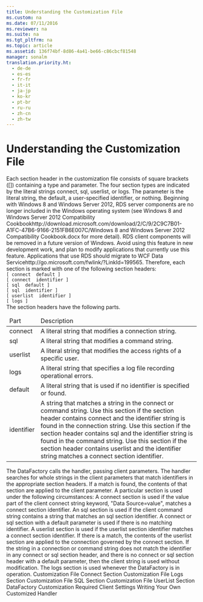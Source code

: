 ```yaml
---
title: Understanding the Customization File
ms.custom: na
ms.date: 07/11/2016
ms.reviewer: na
ms.suite: na
ms.tgt_pltfrm: na
ms.topic: article
ms.assetid: 136f74bf-8d86-4a41-be66-c86cbcf81548
manager: sonalm
translation.priority.ht: 
  - de-de
  - es-es
  - fr-fr
  - it-it
  - ja-jp
  - ko-kr
  - pt-br
  - ru-ru
  - zh-cn
  - zh-tw
---
```

# Understanding the Customization File
<?xml version="1.0" encoding="utf-8"?>
<developerReferenceWithoutSyntaxDocument xmlns="http://ddue.schemas.microsoft.com/authoring/2003/5" xmlns:xlink="http://www.w3.org/1999/xlink" xmlns:xsi="http://www.w3.org/2001/XMLSchema-instance" xsi:schemaLocation="http://ddue.schemas.microsoft.com/authoring/2003/5 http://dduestorage.blob.core.windows.net/ddueschema/developer.xsd">
  <introduction>
    <para>Each section header in the customization file consists of square brackets (<legacyBold>[]</legacyBold>) containing a type and parameter. The four section types are indicated by the literal strings <legacyBold>connect</legacyBold>, <legacyBold>sql</legacyBold>, <legacyBold>userlist</legacyBold>, or <legacyBold>logs</legacyBold>. The parameter is the literal string, the default, a user-specified identifier, or nothing.</para>
    <alert class="important">
      <para>Beginning with Windows 8 and Windows Server 2012, RDS server components are no longer included in the Windows operating system (see Windows 8 and <externalLink><linkText>Windows Server 2012 Compatibility Cookbook</linkText><linkUri>http://download.microsoft.com/download/2/C/9/2C9C7B01-A1FC-47B6-9166-2151FB6E007C/Windows 8 and Windows Server 2012 Compatibility Cookbook.docx</linkUri></externalLink> for more detail). RDS client components will be removed in a future version of Windows. Avoid using this feature in new development work, and plan to modify applications that currently use this feature. Applications that use RDS should migrate to <externalLink><linkText>WCF Data Service</linkText><linkUri>http://go.microsoft.com/fwlink/?LinkId=199565</linkUri></externalLink>.</para>
    </alert>
    <para>Therefore, each section is marked with one of the following section headers: </para>
    <code>
<codeFeaturedElement>[ connect</codeFeaturedElement>  <codeFeaturedElement>default ]</codeFeaturedElement>
<codeFeaturedElement>[ connect  </codeFeaturedElement><legacyItalic>identifier </legacyItalic><codeFeaturedElement>]</codeFeaturedElement>
<codeFeaturedElement>[ sql  default ]</codeFeaturedElement>
<codeFeaturedElement>[ sql  </codeFeaturedElement><legacyItalic>identifier </legacyItalic><codeFeaturedElement>]</codeFeaturedElement>
<codeFeaturedElement>[ userlist  </codeFeaturedElement><legacyItalic>identifier </legacyItalic><codeFeaturedElement>]</codeFeaturedElement>
<codeFeaturedElement>[ logs ]</codeFeaturedElement>
</code>
    <para>The section headers have the following parts.</para>
    <table xmlns:caps="http://schemas.microsoft.com/build/caps/2013/11">
      <thead>
        <tr>
          <TD>
            <para>Part</para>
          </TD>
          <TD>
            <para>Description</para>
          </TD>
        </tr>
      </thead>
      <tbody>
        <tr>
          <TD>
            <para>               <legacyBold>connect</legacyBold>             </para>
          </TD>
          <TD>
            <para>A literal string that modifies a connection string.</para>
          </TD>
        </tr>
        <tr>
          <TD>
            <para>               <legacyBold>sql</legacyBold>             </para>
          </TD>
          <TD>
            <para>A literal string that modifies a command string.</para>
          </TD>
        </tr>
        <tr>
          <TD>
            <para>               <legacyBold>userlist</legacyBold>             </para>
          </TD>
          <TD>
            <para>A literal string that modifies the access rights of a specific user.</para>
          </TD>
        </tr>
        <tr>
          <TD>
            <para>               <legacyBold>logs</legacyBold>             </para>
          </TD>
          <TD>
            <para>A literal string that specifies a log file recording operational errors.</para>
          </TD>
        </tr>
        <tr>
          <TD>
            <para>               <legacyBold>default</legacyBold>             </para>
          </TD>
          <TD>
            <para>A literal string that is used if no identifier is specified or found.</para>
          </TD>
        </tr>
        <tr>
          <TD>
            <para>               <legacyItalic>identifier</legacyItalic>             </para>
          </TD>
          <TD>
            <para>A string that matches a string in the <legacyBold>connect</legacyBold> or <legacyBold>command</legacyBold> string.</para>
            <list class="bullet">
              <listItem>
                <para>Use this section if the section header contains <legacyBold>connect</legacyBold> and the identifier string is found in the connection string.</para>
              </listItem>
              <listItem>
                <para>Use this section if the section header contains <legacyBold>sql</legacyBold> and the identifier string is found in the command string.</para>
              </listItem>
              <listItem>
                <para>Use this section if the section header contains <legacyBold>userlist</legacyBold> and the identifier string matches a <legacyBold>connect</legacyBold> section identifier. </para>
              </listItem>
            </list>
          </TD>
        </tr>
      </tbody>
    </table>
    <para>The <legacyBold>DataFactory</legacyBold> calls the handler, passing client parameters. The handler searches for whole strings in the client parameters that match identifiers in the appropriate section headers. If a match is found, the contents of that section are applied to the client parameter.</para>
    <para>A particular section is used under the following circumstances:  </para>
    <list class="bullet">
      <listItem>
        <para>A <legacyBold>connect</legacyBold> section is used if the value part of the client connect string keyword, "<legacyBold>Data Source=</legacyBold><legacyItalic>value</legacyItalic>", matches a <legacyBold>connect</legacyBold> section identifier<legacyItalic>.</legacyItalic></para>
      </listItem>
      <listItem>
        <para>An <legacyBold>sql</legacyBold> section is used if the client command string contains a string that matches an <legacyBold>sql</legacyBold> section identifier.</para>
      </listItem>
      <listItem>
        <para>A <legacyBold>connect</legacyBold> or <legacyBold>sql</legacyBold> section with a default parameter is used if there is no matching identifier.</para>
      </listItem>
      <listItem>
        <para>A <legacyBold>userlist</legacyBold> section is used if the <legacyBold>userlist</legacyBold> section identifier matches a <legacyBold>connect</legacyBold> section identifier. If there is a match, the contents of the <legacyBold>userlist</legacyBold> section are applied to the connection governed by the <legacyBold>connect</legacyBold> section.</para>
      </listItem>
      <listItem>
        <para>If the string in a connection or command string does not match the identifier in any <legacyBold>connect</legacyBold> or <legacyBold>sql</legacyBold> section header, and there is no <legacyBold>connect</legacyBold> or <legacyBold>sql</legacyBold> section header with a default parameter, then the client string is used without modification.</para>
      </listItem>
      <listItem>
        <para>The <legacyBold>logs</legacyBold> section is used whenever the <legacyBold>DataFactory</legacyBold> is in operation.</para>
      </listItem>
    </list>
  </introduction>
  <relatedTopics>
<link xlink:href="d50eb3cc-a822-486f-b80b-65bb50547ecd">Customization File Connect Section</link>
<link xlink:href="a368e264-865c-41ee-be00-d9097255c2ea">Customization File Logs Section</link>
<link xlink:href="e65c2871-9986-44ff-b8b7-7f5eda91b3fa">Customization File SQL Section</link>
<link xlink:href="42e8ec20-eaac-4a95-8cb8-4bba93a75bcb">Customization File UserList Section</link>
<link xlink:href="86d77985-a0d0-405a-8587-c85a20540a0e">DataFactory Customization</link>
<link xlink:href="e776b4e3-fcc4-4bfb-a7e8-5ffae1d83833">Required Client Settings</link>
<link xlink:href="d447712a-e123-47b5-a3a4-5d366cfe8d72">Writing Your Own Customized Handler</link>
</relatedTopics>
</developerReferenceWithoutSyntaxDocument>